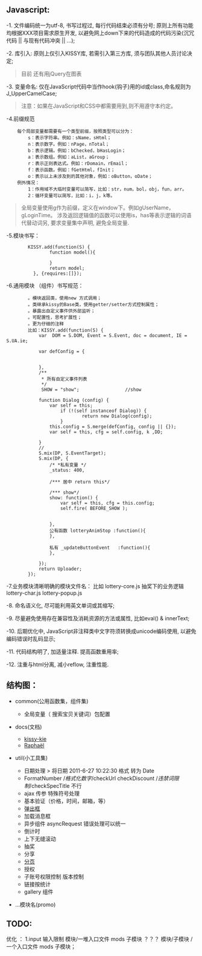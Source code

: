 ## Javascript:


-1. 文件编码统一为utf-8, 书写过程过, 每行代码结束必须有分号; 原则上所有功能均根据XXX项目需求原生开发, 以避免网上down下来的代码造成的代码污染(沉冗代码 || 与现有代码冲突 || ...);

-2. 库引入: 原则上仅引入KISSY库, 若需引入第三方库, 须与团队其他人员讨论决定;
> 目前 还有用jQuery在图表


-3. 变量命名: 仅在JavaScript代码中当作hook{钩子}用的id或class,命名规则为J_UpperCamelCase;
> 注意：如果在JavaScript和CSS中都需要用到,则不用遵守本约定。
	
-4.前缀规范
```
	每个局部变量都需要有一个类型前缀，按照类型可以分为：
		s：表示字符串。例如：sName，sHtml；
		n：表示数字。例如：nPage，nTotal；
		b：表示逻辑。例如：bChecked，bHasLogin；
		a：表示数组。例如：aList，aGroup；
		r：表示正则表达式。例如：rDomain，rEmail；
		f：表示函数。例如：fGetHtml，fInit；
		o：表示以上未涉及到的其他对象，例如：oButton，oDate；
	例外情况：
		1：作用域不大临时变量可以简写，比如：str，num，bol，obj，fun，arr。
		2：循环变量可以简写，比如：i，j，k等。
```	
> 全局变量使用g作为前缀，定义在window下。例如gUserName，gLoginTime。
> 涉及返回逻辑值的函数可以使用is，has等表示逻辑的词语代替动词另, 要求变量集中声明, 避免全局变量.

-5.模块书写：
```
		KISSY.add(function(S) {
	    		function model(){
	 
	    		}
	    		return model;
		  }, {requires:[]});
```
-6.通用模块 （组件）书写规范：
```
		。模块返回类，使用new 方式调用；
		。类继承kissy的Base类，使用getter/setter方式控制属性；	
		。暴露出自定义事件供外部监听；
		。可配置性，思考扩展性；
		。更为仔细的注释
		比如：KISSY.add(function(S) {
			var  DOM = S.DOM, Event = S.Event, doc = document, IE = S.UA.ie;
		
			var defConfig = {
				
				
			},
			/**
			 * 所有自定义事件列表
			 */
			 SHOW = "show";					//show
	
			function Dialog (config) {
				var self = this; 
		        	if (!(self instanceof Dialog)) { 
		            		return new Dialog(config); 
		        	}		
				this.config = S.merge(defConfig, config || {});
				var self = this, cfg = self.config, k ,DD;
				
			}
			//
			S.mix(DP, S.EventTarget);
			S.mix(DP, {
				/* *私有变量 */
				_status: 400,
		
				/*** 居中 return this*/
			
				/*** show*/
		        show: function() {
		            var self = this, cfg = this.config;
		            self.fire( BEFORE_SHOW );
				
			
				},
				公有函数 lotteryAnimStop :function(){
				},
		
				私有 _updateButtonEvent	:function(){
				},
				
			});
	    	return Uploader;
		});
```		
-7.业务模块清晰明确的模块文件名： 比如 lottery-core.js 抽奖下的业务逻辑 lottery-char.js lottery-popup.js 

-8. 命名语义化, 尽可能利用英文单词或其缩写;
	
-9. 尽量避免使用存在兼容性及消耗资源的方法或属性, 比如eval() & innerText;
	
-10. 后期优化中, JavaScript非注释类中文字符须转换成unicode编码使用, 以避免编码错误时乱码显示;
	
-11. 代码结构明了, 加适量注释. 提高函数重用率;
	
-12. 注重与html分离, 减小reflow, 注重性能.

	
## 结构图： 
- common(公用函数集，组件集)
	- 全局变量（ 搜索宝贝关键词）包配置

- docs(文档)
	- [kissy-kie](https://github.com/maxbbn/front-build) 
	- [Raphaël](http://raphaeljs.com/)
- util(小工具集)
	- 日期处理 > 将日期 2011-6-27 10:22:30 格式 转为  Date
	- FormatNumber /*格式化数字*/checkUrl checkDiscount    /*违禁词限制*/checkSpecTitle 不行
	- ajax 传参 特殊符号处理
	- 基本验证（价格，时间，邮箱，等）
	-  [弹出框](http:jquerymsgbox.ibrahimkalyoncu.com/)
	- 加载消息框
	- 异步组件 asyncRequest 错误处理可以统一
	- 倒计时
	- 上下无缝滚动
	- 抽奖
	- 分享
	- [分页](http:jquerymsgbox.ibrahimkalyoncu.com/)
	- 授权
	- 子账号权限控制 版本控制
	- 链接按统计
	- gallery 组件
- ...模块名(promo)

## TODO: 

优化 ：
	1.input  输入限制 
	模块/一堆入口文件 mods 子模块  ？？？ 模块/子模块 /一个入口文件 mods 子模块；
